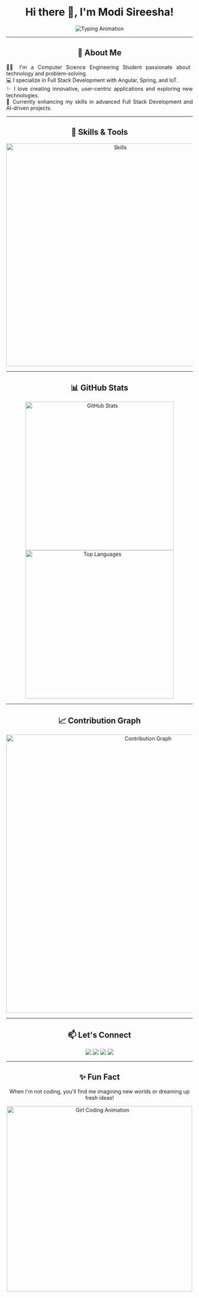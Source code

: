 <h1 align="center">Hi there 👋, I'm Modi Sireesha!</h1>

<p align="center">
  <img src="https://readme-typing-svg.herokuapp.com?font=Roboto+Mono&size=30&duration=3000&color=A445B2&center=true&vCenter=true&width=500&lines=Full+Stack+Developer;AI+Enthusiast;Tech+Innovator;Dreamer+%26+Creator" alt="Typing Animation">
</p>

---

<h2 align="center">🌟 About Me</h2>

<p align="justify">
  👩‍🎓 I'm a Computer Science Engineering Student passionate about technology and problem-solving.<br>
  💻 I specialize in Full Stack Development with Angular, Spring, and IoT.<br>
  ✨ I love creating innovative, user-centric applications and exploring new technologies.<br>
  🌱 Currently enhancing my skills in advanced Full Stack Development and AI-driven projects.
</p>

---

<h2 align="center">🚀 Skills & Tools</h2>

<p align="center">
  <img src="https://skillicons.dev/icons?i=html,css,js,ts,angular,nodejs,java,spring,python,mysql,mongodb,aws,postman&perline=6" alt="Skills" width="600">
</p>

---

<h2 align="center">📊 GitHub Stats</h2>

<p align="center">
  <img src="https://github-readme-stats.vercel.app/api?username=sireesha0904&show_icons=true&theme=radical&hide_title=true" alt="GitHub Stats" width="400">
  <img src="https://github-readme-stats.vercel.app/api/top-langs/?username=sireesha0904&layout=compact&theme=radical" alt="Top Languages" width="400">
</p>

---

<h2 align="center">📈 Contribution Graph</h2>

<p align="center">
  <img src="https://github-readme-activity-graph.vercel.app/graph?username=sireesha0904&theme=radical&bg_color=0D1117&color=A445B2&line=FF5733&point=FFFFFF" alt="Contribution Graph" width="750">
</p>

---

<h2 align="center">📫 Let's Connect</h2>

<p align="center">
  <a href="https://twitter.com/_sireeshamodi_" target="_blank"><img src="https://img.shields.io/badge/Twitter-%40_sireeshamodi_-1DA1F2?style=for-the-badge&logo=twitter"></a>
  <a href="https://instagram.com/sireesha_modi" target="_blank"><img src="https://img.shields.io/badge/Instagram-%40sireesha_modi-E4405F?style=for-the-badge&logo=instagram"></a>
  <a href="mailto:modisireesha09@gmail.com"><img src="https://img.shields.io/badge/Email-modisireesha09%40gmail.com-red?style=for-the-badge&logo=gmail"></a>
  <a href="https://www.linkedin.com/in/modi-sireesha-63ba47279/" target="_blank"><img src="https://img.shields.io/badge/LinkedIn-Connect-%230077B5?style=for-the-badge&logo=linkedin"></a>
</p>

---

<h2 align="center">✨ Fun Fact</h2>

<p align="center">
  When I'm not coding, you'll find me imagining new worlds or dreaming up fresh ideas!
</p>

<p align="center">
  <img src="https://media.giphy.com/media/L1R1tvI9svkIWwpVYr/giphy.gif" alt="Girl Coding Animation" width="500">
</p>
